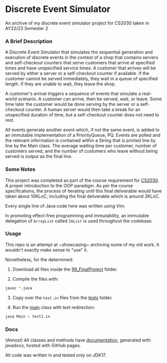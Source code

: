 # Discrete Event Simulator
An archive of my discrete event simulator project for CS2030 taken in AY22/23 Semester 2 

### A Brief Description
A Discrete Event Simulator that simulates the sequential generation and execution of discrete events in the context of a shop that contains servers and self-checkout counters that serve customers that arrive at specified times and have unspecified service times. A customer that arrives will be served by either a server or a self-checkout counter if available. If the customer cannot be served immediately, they wait in a queue of specified length. If they are unable to wait, they leave the shop.

A customer's arrival triggers a sequence of events that simulate a real-world scenario. A customer can arrive, then be served, wait, or leave. Some time later the customer would be done serving by the server or a self-checkout counter. A human server would then take a break for an unspecified duration of time, but a self-checkout counter does not need to rest.

All events generate another event which, if not the same event, is added to an immutable implementation of a PriorityQueue, PQ. Events are polled and the relevant information is contained within a String that is printed line by line by the Main class. The average waiting time per customer, number of customers served, and the number of customers who leave without being served is output as the final line.

### Some Notes

This project was completed as part of the course requirement for [CS2030](https://nusmods.com/courses/CS2030/programming-methodology-ii). A proper introduction to the OOP paradigm. As per the course specifications, the process of iterating until this final deliverable would have taken about 10KLoC, including the final deliverable which is around 2KLoC. 

Every single line of Java code here was written using Vim.

In promoting effect-free programming and immutability, an immutable delegation of `ArrayList` called `ImList` is used throughout the codebase.

### Usage

This repo is an attempt at ~showcasing~ archiving some of my old work. It wouldn't exactly make sense to "use" it.

Nonetheless, for the determined:

1. Download all files inside the [99_FinalProject](99_FinalProject) folder.

2. Compile the files with:

```sh
javac *.java
```

3. Copy over the `test.in` files from the [tests](99_FinalProject/tests) folder.

4. Run the [main](99_FinalProject/Main.java) class with text redirection:

```sh
java Main < test1.in
```

### Docs

(Almost) All classes and methods have [documentation](https://sp4ce-cowboy.github.io/DES/package-summary.html), generated with javadocs, hosted with GitHub pages.

All code was written in and tested only on JDK17.
